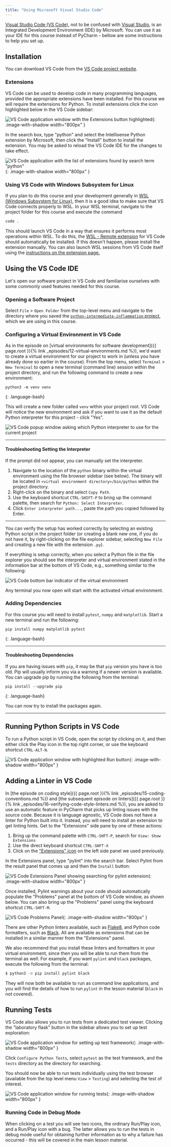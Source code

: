 ```yaml
---
title: "Using Microsoft Visual Studio Code"
---
```


[Visual Studio Code (VS Code)](https://code.visualstudio.com/), not to be confused with [Visual Studio](https://visualstudio.microsoft.com/), 
is an Integrated Development Environment (IDE) by Microsoft. You can use it as your IDE for this course 
instead of PyCharm - bellow are some instructions to help you set up.

## Installation

You can download VS Code from the [VS Code project website](https://code.visualstudio.com/download).

### Extensions

VS Code can be used to develop code in many programming languages, provided the appropriate extensions have been installed.
For this course we will require the extensions for Python. To install extensions click the icon highlighted below 
in the VS Code sidebar:

![VS Code application window with the Extensions button highlighted](../fig/vs-code-extensions.png){: .image-with-shadow width="800px" }

In the search box, type "python" and select the Intellisense Python extension by Microsoft,
then click the "Install" button to install the extension.
You may be asked to reload the VS Code IDE for the changes to take effect.

![VS Code application with the list of extensions found by search term "python"](../fig/vs-code-python-extension.png){: .image-with-shadow width="800px" }

### Using VS Code with Windows Subsystem for Linux

If you plan to do this course and your development generally in [WSL (Windows Subsystem for Linux)][wsl],
then it is a good idea to make sure that VS Code connects properly to WSL.
In your WSL terminal, navigate to the project folder for this course and execute the command

```bash
code .
```

This should launch VS Code in a way that ensures it performs most operations within WSL.
To do this, the [WSL - Remote extension][vscode-wsl-extension]
for VS Code should automatically be installed.
If this doesn't happen, please install the extension manually.
You can also launch WSL sessions from VS Code itself using the
[instructions on the extension page.][vscode-wsl-extension-launch-options]

## Using the VS Code IDE

Let's open our software project in VS Code and familiarise ourselves with some commonly used features needed for this course.

### Opening a Software Project

Select `File` > `Open Folder` from the top-level menu and navigate to the directory where you saved the 
[`python-intermediate-inflammation` project](../11-software-project/index.html#downloading-our-software-project),
which we are using in this course.

### Configuring a Virtual Environment in VS Code

As in the episode on
[virtual environments for software development]({{ page.root }}{% link _episodes/12-virtual-environments.md %}),
we'd want to create a virtual environment for our project to work in (unless you have already done so earlier in the course).
From the top menu, select `Terminal` > `New Terminal` to open a new terminal (command line) session within the project directory,
and run the following command to create a new environment:

~~~
python3 -m venv venv
~~~
{: .language-bash}

This will create a new folder called `venv` within your project root.
VS Code will notice the new environment and ask if you want to use it as the default Python interpreter for this project - 
click "Yes".

![VS Code popup window asking which Python interpreter to use for the current project](../fig/use_env.png)

---

#### Troubleshooting Setting the Interpreter

If the prompt did not appear, you can manually set the interpreter.

1. Navigate to the location of the `python` binary within the virtual environment
using the file browser sidebar (see below). The binary will be located in `<virtual environment directory>/bin/python` within the project directory.
2. Right-click on the binary and select `Copy Path`.
3. Use the keyboard shortcut `CTRL-SHIFT-P` to bring up the command palette, then search for `Python: Select Interpreter`.
4. Click `Enter interpreter path...`, paste the path you copied followed by Enter.

---

You can verify the setup has worked correctly by selecting an existing Python script in the project folder (or creating a blank
new one, if you do not have it, by right-clicking on the file explorer sidebar, selecting `New File` and creating a new file 
with the extension `.py`).

If everything is setup correctly, when you select a Python file in the file explorer you should see
the interpreter and virtual environment stated in the information bar at the bottom of VS Code, e.g., 
something similar to the following:

![VS Code bottom bar indicator of the virtual environment](../fig/vs-code-virtual-env-indicator.png)

Any terminal you now open will start with the activated virtual environment.

### Adding Dependencies

For this course you will need to install `pytest`, `numpy` and `matplotlib`. Start a new terminal and run the 
following:

~~~
pip install numpy matplotlib pytest
~~~
{: .language-bash}

---

#### Troubleshooting Dependencies

If you are having issues with `pip`, it may be that `pip` version you have is too old.
Pip will usually inform you via a warning if a newer version is available. 
You can upgrade pip by running the following from the terminal:

~~~
pip install --upgrade pip
~~~
{: .language-bash}

You can now try to install the packages again.

---

## Running Python Scripts in VS Code

To run a Python script in VS Code, open the script by clicking on it,
and then either click the Play icon in the top right corner,
or use the keyboard shortcut `CTRL-ALT-N`.

![VS Code application window with highlighted Run button](../fig/vs-code-run-script.png){: .image-with-shadow width="800px" }

## Adding a Linter in VS Code

In [the episode on coding style]({{ page.root }}{% link _episodes/15-coding-conventions.md %})
and [the subsequent episode on linters]({{ page.root }}{% link _episodes/16-verifying-code-style-linters.md %}),
you are asked to use an automatic feature in PyCharm
that picks up linting issues with the source code.
Because it is language agnostic, VS Code does not have a linter for Python built into it.
Instead, you will need to install an extension to get linting hints.
Get to the "Extensions" side pane by one of these actions:

1. Bring up the command palette with `CTRL-SHFT-P`, search for `View: Show Extensions`
2. Use the direct keyboard shortcut `CTRL-SHFT-X`
3. Click on the ["Extensions" icon](./index.html#extensions) on the left side panel we used previously. 
   
In the Extensions panel, type "pylint" into the search bar. Select Pylint from the result panel 
that comes up and then the `Install` button:

![VS Code Extensions Panel showing searching for pylint extension](../fig/vs-code-install-linter-extension.png){: .image-with-shadow width="800px" }

Once installed, Pylint warnings about your code should automatically populate the "Problems" panel
at the bottom of VS Code window, as shown below. You can also bring up the "Problems" panel using the keyboard shortcut `CTRL-SHFT-M`.

![VS Code Problems Panel](../fig/vs-code-linter-problems-pane-annotated.png){: .image-with-shadow width="800px" }

There are other Python linters available, such as [Flake8](https://flake8.pycqa.org/en/latest/), 
and Python code formatters, such as [Black](https://pypi.org/project/black/).
All are available as extensions that can be installed in a similar manner from the "Extensions" panel.

We also recommend that you install these linters and formatters in your virtual environment,
since then you will be able to run them from the terminal as well.
For example, if you want `pylint` and `black` packages, execute the following from the terminal:

~~~bash
$ python3 -m pip install pylint black
~~~

They will now both be available to run as command line applications,
and you will find the details of how to run `pylint` in the lesson material (`black` in not covered).

## Running Tests

VS Code also allows you to run tests from a dedicated test viewer.
Clicking the "laboratory flask" button in the sidebar allows you to set up test exploration:

![VS Code application window for setting up test framework](../fig/vs-code-test-explorer.png){: .image-with-shadow width="800px" }

Click `Configure Python Tests`,
select `pytest` as the test framework,
and the `tests` directory as the directory for searching.

You should now be able to run tests individually
using the test browser (available from the top level menu `View` > `Testing`) and selecting the test of interest.

![VS Code application window for running tests](../fig/vs-code-run-test.png){: .image-with-shadow width="800px" }

### Running Code in Debug Mode

When clicking on a test you will see two icons,
the ordinary Run/Play icon, and a Run/Play icon with a bug.
The latter allows you to run the tests in debug mode
useful for obtaining further information as to why a failure has occurred - this will be covered in the main lesson material.


[vscode-wsl-extension]: https://marketplace.visualstudio.com/items?itemName=ms-vscode-remote.remote-wsl
[vscode-wsl-extension-launch-options]: https://marketplace.visualstudio.com/items?itemName=ms-vscode-remote.remote-wsl#commands
[wsl]: https://learn.microsoft.com/en-us/windows/wsl/about
